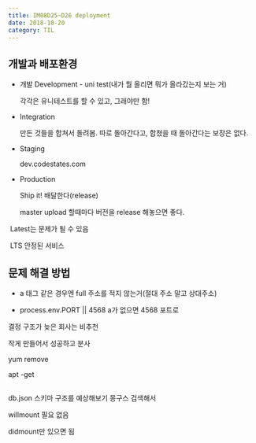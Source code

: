 ```yaml
---
title: IM08D25~D26 deployment
date: 2018-10-20
category: TIL
---
```


## 개발과 배포환경

- 개발 Development - uni test(내가 뭘 올리면 뭐가 올라갔는지 보는 거)

  각각은 유니테스트를 할 수 있고, 그래야만 함!

- Integration

  만든 것들을 합쳐서 돌려봄. 따로 돌아간다고, 합쳤을 때 돌아간다는 보장은 없다.

- Staging

  dev.codestates.com

- Production

  Ship it! 배달한다(release)

  master upload 할때마다 버전을 release 해놓으면 좋다.

​ Latest는 문제가 될 수 있음

​ LTS 안정된 서비스

## 문제 해결 방법

- a 태그 같은 경우엔 full 주소를 적지 않는거(절대 주소 말고 상대주소)

- process.env.PORT || 4568 a가 없으면 4568 포트로

결정 구조가 늦은 회사는 비추천

작게 만들어서 성공하고 분사

yum remove

apt -get

##

db.json 스키마 구조를 예상해보기 몽구스 검색해서

willmount 필요 없음

didmount만 있으면 됨
